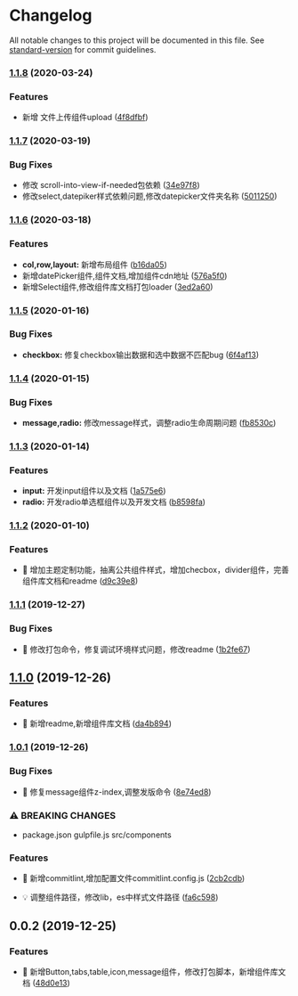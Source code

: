 # Changelog

All notable changes to this project will be documented in this file. See [standard-version](https://github.com/conventional-changelog/standard-version) for commit guidelines.

### [1.1.8](https://github.com/zhangboyang123/deer-ui/compare/v1.1.7...v1.1.8) (2020-03-24)


### Features

* 新增 文件上传组件upload ([4f8dfbf](https://github.com/zhangboyang123/deer-ui/commit/4f8dfbfb81fd13124f2d720409a128fcfd01a661))

### [1.1.7](https://github.com/zhangboyang123/deer-ui/compare/v1.1.6...v1.1.7) (2020-03-19)


### Bug Fixes

* 修改 scroll-into-view-if-needed包依赖 ([34e97f8](https://github.com/zhangboyang123/deer-ui/commit/34e97f8943b838f0b0950f1a0408044fa05038bd))
* 修改select,datepiker样式依赖问题,修改datepicker文件夹名称 ([5011250](https://github.com/zhangboyang123/deer-ui/commit/50112506357a8236e130bd1d6ce09564f20791bb))

### [1.1.6](https://github.com/zhangboyang123/deer-ui/compare/v1.1.5...v1.1.6) (2020-03-18)


### Features

* **col,row,layout:** 新增布局组件 ([b16da05](https://github.com/zhangboyang123/deer-ui/commit/b16da051a35c0e8544ce5feca0e110201c84d8eb))
* 新增datePicker组件,组件文档,增加组件cdn地址 ([576a5f0](https://github.com/zhangboyang123/deer-ui/commit/576a5f003afb0bbebc3bd6ef2268c54edced3403))
* 新增Select组件,修改组件库文档打包loader ([3ed2a60](https://github.com/zhangboyang123/deer-ui/commit/3ed2a60b2c6b417adce1156031b2e833f3a46407))

### [1.1.5](https://github.com/zhangboyang123/deer-ui/compare/v1.1.4...v1.1.5) (2020-01-16)


### Bug Fixes

* **checkbox:** 修复checkbox输出数据和选中数据不匹配bug ([6f4af13](https://github.com/zhangboyang123/deer-ui/commit/6f4af13f61ccfd10e3d83c2989aecc7777c4f361))

### [1.1.4](https://github.com/zhangboyang123/deer-ui/compare/v1.1.3...v1.1.4) (2020-01-15)


### Bug Fixes

* **message,radio:** 修改message样式，调整radio生命周期问题 ([fb8530c](https://github.com/zhangboyang123/deer-ui/commit/fb8530c5ee0ce474d483655881287e6dd2473032))

### [1.1.3](https://github.com/zhangboyang123/deer-ui/compare/v1.1.2...v1.1.3) (2020-01-14)


### Features

* **input:** 开发input组件以及文档 ([1a575e6](https://github.com/zhangboyang123/deer-ui/commit/1a575e62416249049e6134115276bc6c65aebc2f))
* **radio:** 开发radio单选框组件以及开发文档 ([b8598fa](https://github.com/zhangboyang123/deer-ui/commit/b8598fa91c12fc8a75eb0d3d805113a719cb67fa))

### [1.1.2](https://github.com/zhangboyang123/deer-ui/compare/v1.1.1...v1.1.2) (2020-01-10)


### Features

* 🎸 增加主题定制功能，抽离公共组件样式，增加checbox，divider组件，完善组件库文档和readme ([d9c39e8](https://github.com/zhangboyang123/deer-ui/commit/d9c39e8ae08aec3acd67fafc816aef7da9d13c4e))

### [1.1.1](https://github.com/zhangboyang123/deer-ui/compare/v1.1.0...v1.1.1) (2019-12-27)


### Bug Fixes

* 🐛 修改打包命令，修复调试环境样式问题，修改readme ([1b2fe67](https://github.com/zhangboyang123/deer-ui/commit/1b2fe673f836d52fa5328db9443ae95afe5760f1))

## [1.1.0](https://github.com/zhangboyang123/deer-ui/compare/v1.0.1...v1.1.0) (2019-12-26)


### Features

* 🎸 新增readme,新增组件库文档 ([da4b894](https://github.com/zhangboyang123/deer-ui/commit/da4b894a989cf5270fd138db8851e31fac03b971))

### [1.0.1](https://github.com/zhangboyang123/deer-ui/compare/v1.0.0...v1.0.1) (2019-12-26)


### Bug Fixes

* 🐛 修复message组件z-index,调整发版命令 ([8e74ed8](https://github.com/zhangboyang123/deer-ui/commit/8e74ed8c6e48fe2dd862f6dac24b3e500d6644fa))



### ⚠ BREAKING CHANGES

* package.json  gulpfile.js src/components

### Features

* 🎸 新增commitlint,增加配置文件commitlint.config.js ([2cb2cdb](https://github.com/zhangboyang123/deer-ui/commit/2cb2cdb1259e31371ec569519dd49092c79e2a24))


* 💡 调整组件路径，修改lib，es中样式文件路径 ([fa6c598](https://github.com/zhangboyang123/deer-ui/commit/fa6c59894b5b7a5395e10ff858c6d41d33057ca5))

<a name="0.0.2"></a>
## 0.0.2 (2019-12-25)


### Features

* 🎸 新增Button,tabs,table,icon,message组件，修改打包脚本，新增组件库文档 ([48d0e13](https://github.com/zhangboyang123/deer-ui/commit/48d0e13))
